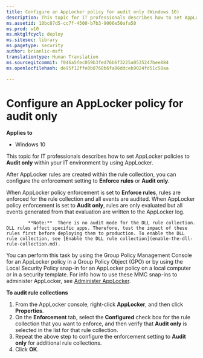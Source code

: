 ```yaml
---
title: Configure an AppLocker policy for audit only (Windows 10)
description: This topic for IT professionals describes how to set AppLocker policies to Audit only within your IT environment by using AppLocker.
ms.assetid: 10bc87d5-cc7f-4500-b7b3-9006e50afa50
ms.prod: w10
ms.mktglfcycl: deploy
ms.sitesec: library
ms.pagetype: security
author: brianlic-msft
translationtype: Human Translation
ms.sourcegitcommit: f046a5fec059b3fed76b6f3225a0535247bee884
ms.openlocfilehash: de95f12ffe0b8768b6fa86ddceb9024fd51c58aa

---
```


# Configure an AppLocker policy for audit only

**Applies to**
-   Windows 10

This topic for IT professionals describes how to set AppLocker policies to **Audit only** within your IT environment by using AppLocker.

After AppLocker rules are created within the rule collection, you can configure the enforcement setting to **Enforce rules** or **Audit only**.

When AppLocker policy enforcement is set to **Enforce rules**, rules are enforced for the rule collection and all events are audited. When AppLocker policy enforcement is set to **Audit only**, rules are only evaluated but all events generated from that evaluation are written to the AppLocker log.

>
            **Note:**  There is no audit mode for the DLL rule collection. DLL rules affect specific apps. Therefore, test the impact of these rules first before deploying them to production. To enable the DLL rule collection, see [Enable the DLL rule collection](enable-the-dll-rule-collection.md).
 
You can perform this task by using the Group Policy Management Console for an AppLocker policy in a Group Policy Object (GPO) or by using the Local Security Policy snap-in for an AppLocker policy on a local computer or in a security template. For info how to use these MMC snap-ins to administer AppLocker, see [Administer AppLocker](administer-applocker.md#bkmk-using-snapins).

**To audit rule collections**

1.  From the AppLocker console, right-click **AppLocker**, and then click **Properties**.
2.  On the **Enforcement** tab, select the **Configured** check box for the rule collection that you want to enforce, and then verify that **Audit only** is selected in the list for that rule collection.
3.  Repeat the above step to configure the enforcement setting to **Audit only** for additional rule collections.
4.  Click **OK**.



<!--HONumber=Jun16_HO4-->


